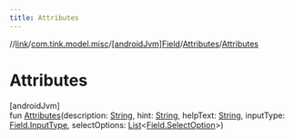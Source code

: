 ```yaml
---
title: Attributes
---
```

//[link](../../../../index.html)/[com.tink.model.misc](../../index.html)/[[androidJvm]Field](../index.html)/[Attributes](index.html)/[Attributes](-attributes.html)



# Attributes



[androidJvm]\
fun [Attributes](-attributes.html)(description: [String](https://kotlinlang.org/api/latest/jvm/stdlib/kotlin/-string/index.html), hint: [String](https://kotlinlang.org/api/latest/jvm/stdlib/kotlin/-string/index.html), helpText: [String](https://kotlinlang.org/api/latest/jvm/stdlib/kotlin/-string/index.html), inputType: [Field.InputType](../-input-type/index.html), selectOptions: [List](https://kotlinlang.org/api/latest/jvm/stdlib/kotlin.collections/-list/index.html)&lt;[Field.SelectOption](../-select-option/index.html)&gt;)




